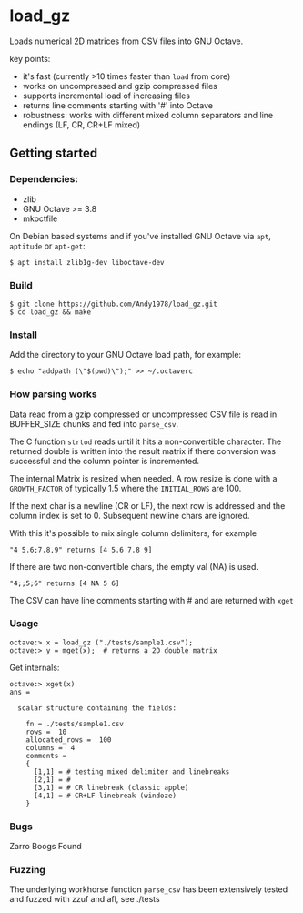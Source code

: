 # load_gz

Loads numerical 2D matrices from CSV files into GNU Octave.

key points:

* it's fast (currently >10 times faster than `load` from core)
* works on uncompressed and gzip compressed files
* supports incremental load of increasing files
* returns line comments starting with '#' into Octave
* robustness: works with different mixed column separators and line endings (LF, CR, CR+LF mixed)

## Getting started

### Dependencies:

* zlib
* GNU Octave >= 3.8
* mkoctfile

On Debian based systems and if you've installed GNU Octave via `apt`, `aptitude` or `apt-get`:

    $ apt install zlib1g-dev liboctave-dev

### Build

    $ git clone https://github.com/Andy1978/load_gz.git
    $ cd load_gz && make

### Install

Add the directory to your GNU Octave load path, for example:

    $ echo "addpath (\"$(pwd)\");" >> ~/.octaverc

### How parsing works

Data read from a gzip compressed or uncompressed CSV file is read in BUFFER_SIZE chunks and fed into `parse_csv`.

The C function `strtod` reads until it hits a non-convertible character. The returned double is written into the result matrix if there conversion was successful and the column pointer is incremented.

The internal Matrix is resized when needed. A row resize is done with a `GROWTH_FACTOR` of typically 1.5 where the `INITIAL_ROWS` are 100.

If the next char is a newline (CR or LF), the next row is addressed and the column index is set to 0. Subsequent newline chars are ignored.

With this it's possible to mix single column delimiters, for example

    "4 5.6;7.8,9" returns [4 5.6 7.8 9]

If there are two non-convertible chars, the empty val (NA) is used.

    "4;;5;6" returns [4 NA 5 6]

The CSV can have line comments starting with # and are returned with `xget`


### Usage

    octave:> x = load_gz ("./tests/sample1.csv");
    octave:> y = mget(x);  # returns a 2D double matrix

Get internals:

	octave:> xget(x)
	ans =

	  scalar structure containing the fields:

	    fn = ./tests/sample1.csv
	    rows =  10
	    allocated_rows =  100
	    columns =  4
	    comments =
	    {
	      [1,1] = # testing mixed delimiter and linebreaks
	      [2,1] = #
	      [3,1] = # CR linebreak (classic apple)
	      [4,1] = # CR+LF linebreak (windoze)
	    }

### Bugs

Zarro Boogs Found

### Fuzzing

The underlying workhorse function `parse_csv` has been extensively tested and fuzzed with zzuf and afl, see ./tests
